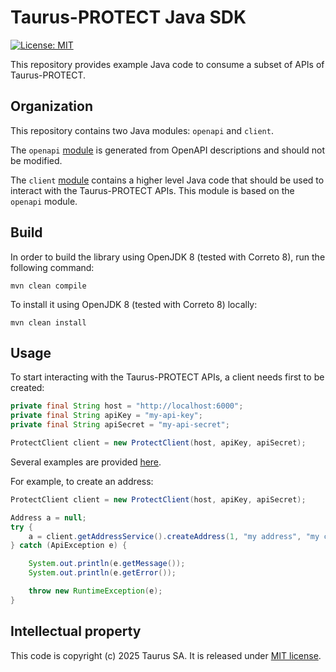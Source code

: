 # Taurus-PROTECT Java SDK

[![License: MIT](https://img.shields.io/badge/License-MIT-yellow.svg)](https://opensource.org/licenses/MIT)

This repository provides example Java code to consume a subset of APIs of Taurus-PROTECT.

## Organization

This repository contains two Java modules: `openapi` and  `client`.

The `openapi` [module](openapi) is generated from OpenAPI descriptions and should not be modified.

The `client` [module](client) contains a higher level Java code that should be used to interact with the Taurus-PROTECT
APIs. This module is based on the `openapi` module.

## Build

In order to build the library using OpenJDK 8 (tested with Correto 8), run the following command:

```
mvn clean compile
```

To install it using OpenJDK 8 (tested with Correto 8) locally:

```
mvn clean install
```

## Usage

To start interacting with the Taurus-PROTECT APIs, a client needs first to be created:

```java
private final String host = "http://localhost:6000";
private final String apiKey = "my-api-key";
private final String apiSecret = "my-api-secret";

ProtectClient client = new ProtectClient(host, apiKey, apiSecret);
```

Several examples are
provided [here](client/src/test/java/com/taurushq/sdk/protect/client/ProtectClientIntegrationTest.java).

For example, to create an address:

```java
ProtectClient client = new ProtectClient(host, apiKey, apiSecret);

Address a = null;
try {
    a = client.getAddressService().createAddress(1, "my address", "my comment", "");
} catch (ApiException e) {

    System.out.println(e.getMessage());
    System.out.println(e.getError());

    throw new RuntimeException(e);
}
```

## Intellectual property

This code is copyright (c) 2025 Taurus SA. It is released under [MIT license](./LICENSE).
